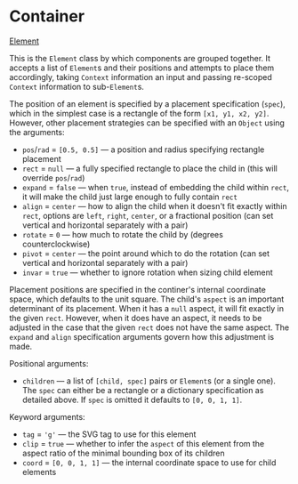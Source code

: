 # Container

[Element](/docs/element)

This is the `Element` class by which components are grouped together. It accepts a list of `Element`s and their positions and attempts to place them accordingly, taking `Context` information an input and passing re-scoped `Context` information to sub-`Element`s.

The position of an element is specified by a placement specification (`spec`), which in the simplest case is a rectangle of the form `[x1, y1, x2, y2]`. However, other placement strategies can be specified with an `Object` using the arguments:
- `pos`/`rad` = `[0.5, 0.5]` — a position and radius specifying rectangle placement
- `rect` = `null` — a fully specified rectangle to place the child in (this will override `pos`/`rad`)
- `expand` = `false` — when `true`, instead of embedding the child within `rect`, it will make the child just large enough to fully contain `rect`
- `align` = `center` — how to align the child when it doesn't fit exactly within `rect`, options are `left`, `right`, `center`, or a fractional position (can set vertical and horizontal separately with a pair)
- `rotate` = `0` — how much to rotate the child by (degrees counterclockwise)
- `pivot` = `center` — the point around which to do the rotation (can set vertical and horizontal separately with a pair)
- `invar` = `true` — whether to ignore rotation when sizing child element

Placement positions are specified in the continer's internal coordinate space, which defaults to the unit square. The child's `aspect` is an important determinant of its placement. When it has a `null` aspect, it will fit exactly in the given `rect`. However, when it does have an aspect, it needs to be adjusted in the case that the given `rect` does not have the same aspect. The `expand` and `align` specification arguments govern how this adjustment is made.

Positional arguments:
- `children` — a list of `[child, spec]` pairs or `Element`s (or a single one). The `spec` can either be a rectangle or a dictionary specification as detailed above. If `spec` is omitted it defaults to `[0, 0, 1, 1]`.

Keyword arguments:
- `tag` = `'g'` — the SVG tag to use for this element
- `clip` = `true` — whether to infer the `aspect` of this element from the aspect ratio of the minimal bounding box of its children
- `coord` = `[0, 0, 1, 1]` — the internal coordinate space to use for child elements
